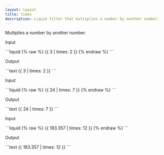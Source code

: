 ```yaml
---
layout: layout
title: times
description: Liquid filter that multiplies a number by another number.
---
```


Multiplies a number by another number.

<p class="code-label">Input</p>
```liquid
{% raw %}
{{ 3 | times: 2 }}
{% endraw %}
```

<p class="code-label">Output</p>
```text
{{ 3 | times: 2 }}
```

<p class="code-label">Input</p>
```liquid
{% raw %}
{{ 24 | times: 7 }}
{% endraw %}
```

<p class="code-label">Output</p>
```text
{{ 24 | times: 7 }}
```

<p class="code-label">Input</p>
```liquid
{% raw %}
{{ 183.357 | times: 12 }}
{% endraw %}
```

<p class="code-label">Output</p>
```text
{{ 183.357 | times: 12 }}
```
